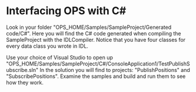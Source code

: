 # Interfacing OPS with C# #

Look in your folder "OPS\_HOME/Samples/SampleProject/Generated code/C#". Here you will find the C# code generated when compiling the SampleProject with the IDLCompiler.
Notice that you have four classes for every data class you wrote in IDL.

Use your choice of Visual Studio to open up "OPS\_HOME/Samples/SampleProject/C#/ConsoleApplication1/TestPublishSubscribe.sln"
In the solution you will find to projects: "PublishPositions" and "SubscribePositions". Examine the samples and build and run them to see how they work.